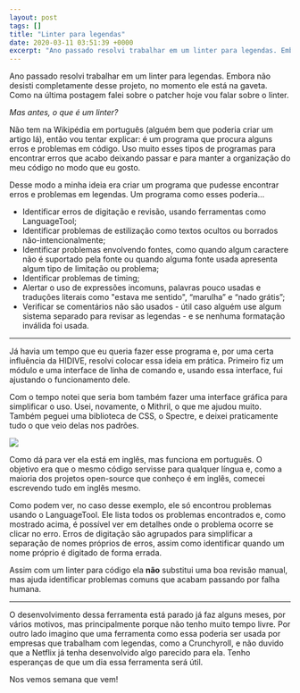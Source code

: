 ```yaml
---
layout: post
tags: []
title: "Linter para legendas"
date: 2020-03-11 03:51:39 +0000
excerpt: "Ano passado resolvi trabalhar em um linter para legendas. Embora não desisti completamente desse projeto, no momento ele está na gaveta...."
---
```


Ano passado resolvi trabalhar em um linter para legendas. Embora não desisti completamente desse projeto, no momento ele está na gaveta. Como na última postagem falei sobre o patcher hoje vou falar sobre o linter.

*Mas antes, o que é um linter?*

Não tem na Wikipédia em português (alguém bem que poderia criar um artigo lá), então vou tentar explicar: é um programa que procura alguns erros e problemas em código. Uso muito esses tipos de programas para encontrar erros que acabo deixando passar e para manter a organização do meu código no modo que eu gosto.

Desse modo a minha ideia era criar um programa que pudesse encontrar erros e problemas em legendas. Um programa como esses poderia...

* Identificar erros de digitação e revisão, usando ferramentas como LanguageTool;
* Identificar problemas de estilização como textos ocultos ou borrados não-intencionalmente;
* Identificar problemas envolvendo fontes, como quando algum caractere não é suportado pela fonte ou quando alguma fonte usada apresenta algum tipo de limitação ou problema;
* Identificar problemas de timing;
* Alertar o uso de expressões incomuns, palavras pouco usadas e traduções literais como "estava me sentido", “marulha” e “nado grátis”;
* Verificar se comentários não são usados - útil caso alguém use algum sistema separado para revisar as legendas - e se nenhuma formatação inválida foi usada.

---


Já havia um tempo que eu queria fazer esse programa e, por uma certa influência da HIDIVE, resolvi colocar essa ideia em prática. Primeiro fiz um módulo e uma interface de linha de comando e, usando essa interface, fui ajustando o funcionamento dele.

Com o tempo notei que seria bom também fazer uma interface gráfica para simplificar o uso. Usei, novamente, o Mithril, o que me ajudou muito. Também peguei uma biblioteca de CSS, o Spectre, e deixei praticamente tudo o que veio delas nos padrões.

![](https://i.imgur.com/gqTT19D.png)

Como dá para ver ela está em inglês, mas funciona em português. O objetivo era que o mesmo código servisse para qualquer língua e, como a maioria dos projetos open-source que conheço é em inglês, comecei escrevendo tudo em inglês mesmo.

Como podem ver, no caso desse exemplo, ele só encontrou problemas usando o LanguageTool. Ele lista todos os problemas encontrados e, como mostrado acima, é possível ver em detalhes onde o problema ocorre se clicar no erro. Erros de digitação são agrupados para simplificar a separação de nomes próprios de erros, assim como identificar quando um nome próprio é digitado de forma errada.

Assim com um linter para código ela **não** substitui uma boa revisão manual, mas ajuda identificar problemas comuns que acabam passando por falha humana.

---


O desenvolvimento dessa ferramenta está parado já faz alguns meses, por vários motivos, mas principalmente porque não tenho muito tempo livre. Por outro lado imagino que uma ferramenta como essa poderia ser usada por empresas que trabalham com legendas, como a Crunchyroll, e não duvido que a Netflix já tenha desenvolvido algo parecido para ela. Tenho esperanças de que um dia essa ferramenta será útil.

Nos vemos semana que vem!